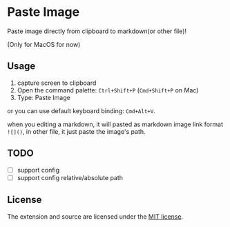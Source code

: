 # Paste Image

Paste image directly from clipboard to markdown(or other file)!

(Only for MacOS for now)

## Usage

1. capture screen to clipboard
2. Open the command palette: `Ctrl+Shift+P` (`Cmd+Shift+P` on Mac)
3. Type: Paste Image

or you can use default keyboard binding: `Cmd+Alt+V`.

when you editing a markdown, it will pasted as markdown image link format `![]()`, in other file, it just paste the image's path.

## TODO

- [ ] support config
- [ ] support config relative/absolute path

## License

The extension and source are licensed under the [MIT license](LICENSE.txt).
